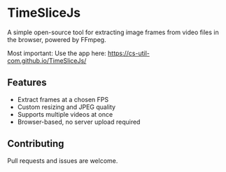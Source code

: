 # TimeSliceJs

A simple open-source tool for extracting image frames from video files in the browser, powered by FFmpeg.

Most important: Use the app here:
https://cs-util-com.github.io/TimeSliceJs/

## Features
- Extract frames at a chosen FPS
- Custom resizing and JPEG quality
- Supports multiple videos at once
- Browser-based, no server upload required

## Contributing
Pull requests and issues are welcome.
